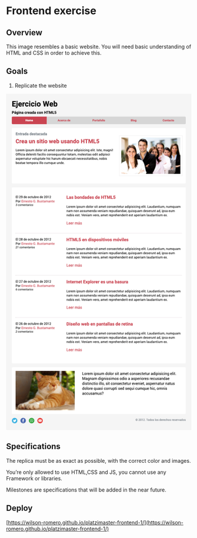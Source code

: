 # Frontend exercise

## Overview

This image resembles a basic website. You will need basic understanding of HTML and CSS in order to achieve this.

## Goals

1. Replicate the website 

![site](.screenshots/site.png)

## Specifications

The replica must be as exact as possible, with the correct color and images.

You’re only allowed to use HTML,CSS and JS, you cannot use any 
Framework or libraries.

Milestones are specifications that will be added in the near future.

## Deploy

[https://wilson-romero.github.io/platzimaster-frontend-1/](https://wilson-romero.github.io/platzimaster-frontend-1/)